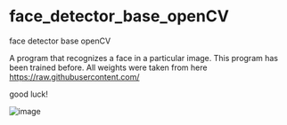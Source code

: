 # face_detector_base_openCV
face detector base openCV

A program that recognizes a face in a particular image. This program has been trained before. All weights were taken from here https://raw.githubusercontent.com/

good luck!


![image](https://user-images.githubusercontent.com/80626713/140981691-449ddb4f-d8f1-4831-b4c5-74af671513c7.png)
